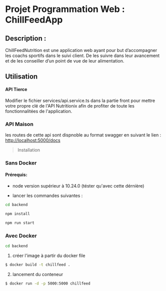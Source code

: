 # Projet Programmation Web : ChillFeedApp

## Description :
ChillFeedNutrition est une application web ayant pour but d’accompagner les coachs sportifs dans le suivi client. De les suivre dans leur avancement et de les
conseiller d’un point de vue de leur alimentation.
## Utilisation 

#### API Tierce
Modifier le fichier services/api.service.ts dans la partie front pour mettre votre propre clé de l'API Nutritionix afin de profiter de toute les
fonctionnalitées de l'application.

### API Maison 
les routes de cette api sont dispnoble au format swagger en suivant le lien : <http://localhost:5000/docs>

> Installation

### Sans Docker
#### Prérequis:

- node version supérieur à 10.24.0 (téster qu'avec cette dérnière)


- lancer les commandes suivantes :
```sh
cd backend
```
```sh
npm install 
```
```sh
npm run start
```
### Avec Docker

```sh
cd backend
```
1. créer l'image à partir du docker file 

```sh
$ docker build -t chillfeed .
```

2. lancement du conteneur

```sh
$ docker run -d -p 5000:5000 chillfeed
```


